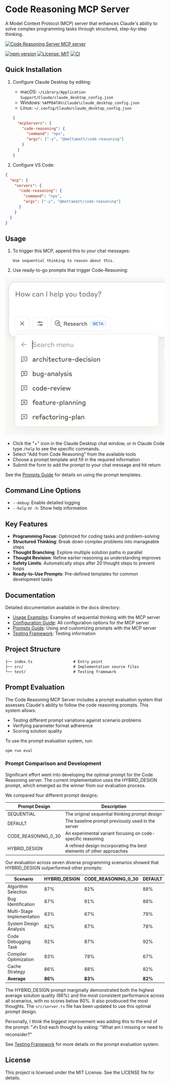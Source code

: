 # Code Reasoning MCP Server

A Model Context Protocol (MCP) server that enhances Claude's ability to solve complex programming tasks through structured, step-by-step thinking.

<a href="https://glama.ai/mcp/servers/@mettamatt/code-reasoning">
  <img width="380" height="200" src="https://glama.ai/mcp/servers/@mettamatt/code-reasoning/badge" alt="Code Reasoning Server MCP server" />
</a>

[![npm version](https://img.shields.io/npm/v/@mettamatt/code-reasoning.svg)](https://www.npmjs.com/package/@mettamatt/code-reasoning)
[![License: MIT](https://img.shields.io/badge/License-MIT-blue.svg)](https://opensource.org/licenses/MIT)
[![CI](https://github.com/mettamatt/code-reasoning/actions/workflows/ci.yml/badge.svg)](https://github.com/mettamatt/code-reasoning/actions/workflows/ci.yml)

## Quick Installation

1. Configure Claude Desktop by editing:

   - macOS: `~/Library/Application Support/Claude/claude_desktop_config.json`
   - Windows: `%APPDATA%\Claude\claude_desktop_config.json`
   - Linux: `~/.config/Claude/claude_desktop_config.json`

   ```json
   {
     "mcpServers": {
       "code-reasoning": {
         "command": "npx",
         "args": ["-y", "@mettamatt/code-reasoning"]
       }
     }
   }
   ```

2. Configure VS Code:

```json
{
  "mcp": {
    "servers": {
      "code-reasoning": {
        "command": "npx",
        "args": ["-y", "@mettamatt/code-reasoning"]
      }
    }
  }
}
```

## Usage

1. To trigger this MCP, append this to your chat messages:

   ```
   Use sequential thinking to reason about this.
   ```

2. Use ready-to-go prompts that trigger Code-Reasoning:

![Code Reasoning Prompts](./docs/prompts.png)

- Click the "+" icon in the Claude Desktop chat window, or in Claude Code type `/help` to see the specific commands.
- Select "Add from Code Reasoning" from the available tools
- Choose a prompt template and fill in the required information
- Submit the form to add the prompt to your chat message and hit return

See the [Prompts Guide](./docs/prompts.md) for details on using the prompt templates.

## Command Line Options

- `--debug`: Enable detailed logging
- `--help` or `-h`: Show help information

## Key Features

- **Programming Focus**: Optimized for coding tasks and problem-solving
- **Structured Thinking**: Break down complex problems into manageable steps
- **Thought Branching**: Explore multiple solution paths in parallel
- **Thought Revision**: Refine earlier reasoning as understanding improves
- **Safety Limits**: Automatically stops after 20 thought steps to prevent loops
- **Ready-to-Use Prompts**: Pre-defined templates for common development tasks

## Documentation

Detailed documentation available in the docs directory:

- [Usage Examples](./docs/examples.md): Examples of sequential thinking with the MCP server
- [Configuration Guide](./docs/configuration.md): All configuration options for the MCP server
- [Prompts Guide](./docs/prompts.md): Using and customizing prompts with the MCP server
- [Testing Framework](./docs/testing.md): Testing information

## Project Structure

```
├── index.ts                  # Entry point
├── src/                      # Implementation source files
└── test/                     # Testing framework
```

## Prompt Evaluation

The Code Reasoning MCP Server includes a prompt evaluation system that assesses Claude's ability to follow the code reasoning prompts. This system allows:

- Testing different prompt variations against scenario problems
- Verifying parameter format adherence
- Scoring solution quality

To use the prompt evaluation system, run:

```bash
npm run eval
```

### Prompt Comparison and Development

Significant effort went into developing the optimal prompt for the Code Reasoning server. The current implementation uses the HYBRID_DESIGN prompt, which emerged as the winner from our evaluation process.

We compared four different prompt designs:

| Prompt Design       | Description                                                          |
| ------------------- | -------------------------------------------------------------------- |
| SEQUENTIAL          | The original sequential thinking prompt design                       |
| DEFAULT             | The baseline prompt previously used in the server                    |
| CODE_REASONING_0_30 | An experimental variant focusing on code-specific reasoning          |
| HYBRID_DESIGN       | A refined design incorporating the best elements of other approaches |

Our evaluation across seven diverse programming scenarios showed that HYBRID_DESIGN outperformed other prompts:

| Scenario                   | HYBRID_DESIGN | CODE_REASONING_0_30 | DEFAULT | SEQUENTIAL |
| -------------------------- | ------------- | ------------------- | ------- | ---------- |
| Algorithm Selection        | 87%           | 82%                 | 88%     | 82%        |
| Bug Identification         | 87%           | 91%                 | 88%     | 92%        |
| Multi-Stage Implementation | 83%           | 67%                 | 79%     | 82%        |
| System Design Analysis     | 82%           | 87%                 | 78%     | 82%        |
| Code Debugging Task        | 92%           | 87%                 | 92%     | 92%        |
| Compiler Optimization      | 83%           | 78%                 | 67%     | 73%        |
| Cache Strategy             | 86%           | 88%                 | 82%     | 87%        |
| **Average**                | **86%**       | **83%**             | **82%** | **84%**    |

The HYBRID_DESIGN prompt marginally demonstrated both the highest average solution quality (86%) and the most consistent performance across all scenarios, with no scores below 80%. It also prodouced the most thoughts. The `src/server.ts` file has been updated to use this optimal prompt design.

Personally, I think the biggest improvement was adding this to the end of the prompt: "✍️ End each thought by asking: "What am I missing or need to reconsider?"

See [Testing Framework](./docs/testing.md) for more details on the prompt evaluation system.

## License

This project is licensed under the MIT License. See the LICENSE file for details.
